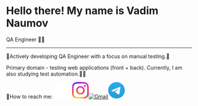 # Hello there! My name is Vadim Naumov
QA Engineer 👨‍💻

---

🫸Actively developing QA Engineer with a focus on manual testing.🫷

Primary domain - testing web applications (front + back). Currently, I am also studying test automation.🦾🤖


📧How to reach me: <a href="https://github.com/naumov94" target="_blank"><img src="images/github-mark-white.png" alt="GitHub" width="45" height="45"></a> <a href="https://www.instagram.com/naumov94_" target="_blank">
  <img src="images/Instagram_Glyph_Gradient.png" alt="Instagram" width="45" height="45"><a href="mailto:ваш_адрес_почты@gmail.com" target="_blank"><img src="https://www.gstatic.com/images/branding/product/2x/gmail_48dp.png" alt="Gmail" width="55" height="55"></a><a href="https://t.me/Naumov94USA" target="_blank"><img src="images/Logo.png" alt="Telegram" width="45" height="45">
</a>